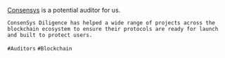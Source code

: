 <!-- @format -->

[Consensys](https://consensys.net/) is a potential auditor for us.

`ConsenSys Diligence has helped a wide range of projects across the blockchain ecosystem to ensure their protocols are ready for launch and built to protect users.`

`#Auditors` `#Blockchain`
